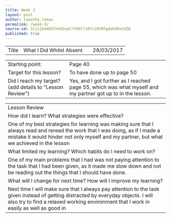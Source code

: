 ```yaml
---
title: Week 3
layout: post
author: timothy.lomax
permalink: /week-3/
source-id: 1Cjyjhm4O2lHsEGvpCrYGXtl16Ycz01MfgdoH3KotUZQ
published: true
---
```

<table>
  <tr>
    <td>Title</td>
    <td>
What I Did Whilst Absent</td>
    <td></td>
    <td>28/03/2017</td>
  </tr>
</table>


<table>
  <tr>
    <td>Starting point:</td>
    <td>Page 40</td>
  </tr>
  <tr>
    <td>Target for this lesson?</td>
    <td>To have done up to page 50</td>
  </tr>
  <tr>
    <td>Did I reach my target? 
(add details to "Lesson Review")</td>
    <td>Yes, and I got further as I reached page 55, which was what myself and my partner got up to in the lesson.</td>
  </tr>
</table>


<table>
  <tr>
    <td>Lesson Review</td>
  </tr>
  <tr>
    <td>How did I learn? What strategies were effective? </td>
  </tr>
  <tr>
    <td>One of my best strategies for learning was making sure that I always read and reread the work that I was doing, as if I made a mistake it would hinder not only myself and my partner, but what we achieved in the lesson</td>
  </tr>
  <tr>
    <td>What limited my learning? Which habits do I need to work on? </td>
  </tr>
  <tr>
    <td>One of my main problems that I had was not paying attention to the task that I had been given, as it made me slow down and not be reading out the things that I should have done.</td>
  </tr>
  <tr>
    <td>What will I change for next time? How will I improve my learning?</td>
  </tr>
  <tr>
    <td>Next time I will make sure that I always pay attention to the task given instead of getting distracted by everyday objects. I will also try to find a relaxed working environment that I work in easily as well as good in</td>
  </tr>
</table>


